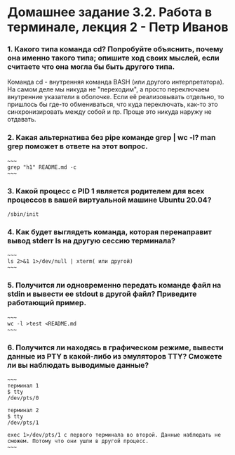 <h1>Домашнее задание 3.2. Работа в терминале, лекция 2 - Петр Иванов</h1>

<h3>1. Какого типа команда cd? Попробуйте объяснить, почему она именно такого типа; опишите ход своих мыслей, если считаете что она могла бы быть другого типа.</h3>

Команда cd - внутренняя команда BASH (или другого интерпретатора). На самом деле мы никуда не "переходим", а просто переключаем внутренние указатели в оболочке. Если её реализовывать отдельно, то пришлось бы где-то обмениваться, что куда переключать, как-то это синхронизировать между собой и пр. Проще это никуда наружу не отдавать. 

<h3>2. Какая альтернатива без pipe команде grep <some_string> <some_file> | wc -l? man grep поможет в ответе на этот вопрос.</h3>

	~~~
	grep "h1" README.md -c
	~~~

<h3>3. Какой процесс с PID 1 является родителем для всех процессов в вашей виртуальной машине Ubuntu 20.04?</h3>

	/sbin/init
	
<h3>4. Как будет выглядеть команда, которая перенаправит вывод stderr ls на другую сессию терминала?</h3>
	
	~~~
	ls 2>&1 1>/dev/null | xterm( или другой) 
	~~~

<h3>5. Получится ли одновременно передать команде файл на stdin и вывести ее stdout в другой файл? Приведите работающий пример.</h3>

	~~~
	wc -l >test <README.md
	~~~

<h3>6. Получится ли находясь в графическом режиме, вывести данные из PTY в какой-либо из эмуляторов TTY? Сможете ли вы наблюдать выводимые данные?</h3>

	~~~
	терминал 1
	$ tty
	/dev/pts/0

	терминал 2
	$ tty
	/dev/pts/1
	
	exec 1>/dev/pts/1 с первого терминала во второй. Данные наблюдать не сможем. Потому что они ушли в другой процесс. 
	~~~

